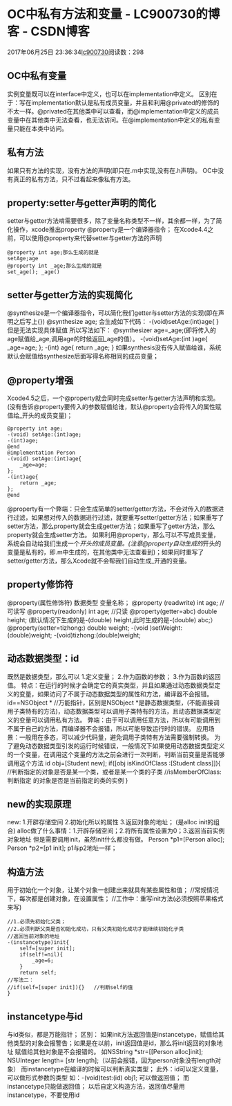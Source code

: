 # OC中私有方法和变量 - LC900730的博客 - CSDN博客
2017年06月25日 23:36:34[lc900730](https://me.csdn.net/LC900730)阅读数：298
## OC中私有变量
实例变量既可以在interface中定义，也可以在implementation中定义。 
区别在于：写在implementation默认是私有成员变量，并且和利用@privated的修饰的不太一样。@privated在其他类中可以查看，而@implementation中定义的成员变量中在其他类中无法查看，也无法访问。在@implementation中定义的私有变量只能在本类中访问。
## 私有方法
如果只有方法的实现，没有方法的声明(即只在.m中实现,没有在.h声明)。 
OC中没有真正的私有方法，只不过看起来像私有方法。
## property:setter与getter声明的简化
setter与getter方法啃需要很多，除了变量名称类型不一样，其余都一样，为了简化操作，xcode推出property 
@property是一个编译器指令； 
在Xcode4.4之前，可以使用@property来代替setter与getter方法的声明
```
@property int age;那么生成的就是
setAge;age
@property int _age;那么生成的就是
set_age(); _age()
```
## setter与getter方法的实现简化
@synthesize是一个编译器指令，可以简化我们getter与setter方法的实现(即在声明之后写上{}) 
@synthesize age; 
会生成如下代码： 
-(void)setAge:(int)age{ 
} 
但是无法实现具体赋值 
所以写法如下： 
@synthesizer age=_age;(即将传入的age赋值给_age,调用age的时候返回_age的值）。 
-(void)setAge:(int )age{ 
_age=age; 
}; 
-(int) age{ 
return _age; 
} 
如果synthesis没有传入赋值给谁，系统默认会赋值给synthesize后面写得名称相同的成员变量；
## @property增强
Xcode4.5之后，一个@property就会同时完成setter与getter方法声明和实现。(没有告诉@property要传入的参数赋值给谁，默认@property会将传入的属性赋值给_开头的成员变量)；
```
@property int age;
-(void) setAge:(int)age;
-(int)age;
@end
@implementation Person
-(void) setAge:(int)age{
    _age=age;
};
-(int)age{
    return _age;
};
@end
```
@property有一个弊端：只会生成简单的setter/getter方法，不会对传入的数据进行过滤，如果想对传入的数据进行过滤，就要重写setter/getter方法；如果重写了setter方法，那么property就会生成getter方法；如果重写了getter方法，那么property就会生成setter方法。
如果利用@property，那么可以不写成员变量，系统会自动给我们生成一个*开头的成员变量。(注意@property自动生成的*开头的变量是私有的，即.m中生成的，在其他类中无法查看到)；如果同时重写了setter/getter方法，那么Xcode就不会帮我们自动生成_开通的变量。
## property修饰符
@property(属性修饰符) 数据类型 变量名称； 
@property (readwrite) int age;   //可读写 
@property(readonly) int age;   //只读 
@property(getter=abc)  double height; 
(默认情况下生成的是-(double) height,此时生成的是-(double) abc;） 
@property(setter=tizhong:) double weight; 
-(void )setWeight:(double)weight; 
-(void)tizhong:(double)weight;
## 动态数据类型：id
既然是数据类型，那么可以 
1.定义变量； 
2.作为函数的参数； 
3.作为函数的返回值。
特点：在运行的时候才会确定它的真实类型，并且如果通过动态数据类型定义的变量，如果访问了不属于动态数据类型的属性和方法，编译器不会报错。 
id==NSObject * //万能指针，区别是NSObject *是静态数据类型，(不能直接调用子类特有的方法)，动态数据类型可以调用子类特有的方法，且动态数据类型定义的变量可以调用私有方法。 
弊端：由于可以调用任意方法，所以有可能调用到不属于自己的方法，而编译器不会报错，所以可能导致运行时的错误。 
应用场景：一般用在多态，可以减少代码量，避免调用子类特有方法需要强制转换。
为了避免动态数据类型引发的运行时候错误，一般情况下如果使用动态数据类型定义的一个变量，在调用这个变量的方法之前会进行一次判断，判断当前变量是否能够调用这个方法 
id obj=[Student new]; 
if([obj isKindOfClass :[Student class]]){ 
//判断指定的对象是否是某一个类，或者是某一个类的子类 
//isMemberOfClass:判断指定 的对象是否是当前指定的类的实例 
}
## new的实现原理
new: 
1.开辟存储空间 
2.初始化所以的属性 
3.返回对象的地址； 
(是alloc init的组合) 
alloc做了什么事情：1.开辟存储空间；2.将所有属性设置为0；3.返回当前实例对象地址 
但是需要调用init，虽然init什么都没有做。 
Person *p1=[Person alloc]; 
Person *p2=[p1 init]; 
p1与p2地址一样；
## 构造方法
用于初始化一个对象，让某个对象一创建出来就具有某些属性和值； 
//常规情况下，每次都是创建对象，在设置属性； 
//工作中：重写init方法(必须按照苹果格式来写)
```
//1.必须先初始化父类；
//2.必须判断父类是否初始化成功，只有父类初始化成功才能继续初始化子类
//返回当前对象的地址
-(instancetype)init{
    self=[super init];
    if(self!=nil){
        _age=6;
    }
    return self;
//写法二：
//if(self=[super init]){}   //判断self的值
}
```
## instancetype与id
与id类似，都是万能指针； 
区别： 
如果init方法返回值是instancetype，赋值给其他类型的对象会报警告；如果是在以前，init返回值是id，那么将init返回的对象地址 赋值给其他对象是不会报错的。 
如NSString *str=[[Person  alloc]init]; 
NSUInteger length= [str length];（以前会报错，因为person对象没有length对象） 
而instancetype在编译的时候可以判断真实类型； 
此外：id可以定义变量，可以做形式参数的类型 
如：-(void)test:(id) obj1; 可以做返回值； 
而instancetype只能做返回值； 
以后自定义构造方法，返回值尽量用instancetype，不要使用id
